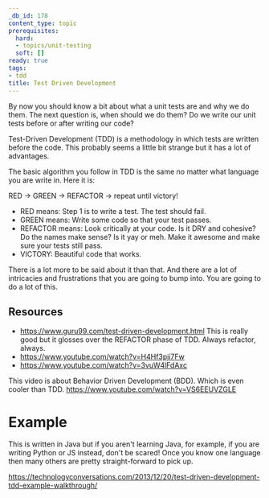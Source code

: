 ```yaml
---
_db_id: 178
content_type: topic
prerequisites:
  hard:
  - topics/unit-testing
  soft: []
ready: true
tags:
- tdd
title: Test Driven Development
---
```


By now you should know a bit about what a unit tests are and why we do them. The next question is, when should we do them? Do we write our unit tests before or after writing our code?

Test-Driven Development (TDD) is a methodology in which tests are written before the code. This probably seems a little bit strange but it has a lot of advantages.

The basic algorithm you follow in TDD is the same no matter what language you are write in. Here it is:

RED -> GREEN -> REFACTOR -> repeat until victory!

- RED means: Step 1 is to write a test. The test should fail.
- GREEN means: Write some code so that your test passes.
- REFACTOR means: Look critically at your code. Is it DRY and cohesive? Do the names make sense? Is it yay or meh. Make it awesome and make sure your tests still pass.
- VICTORY: Beautiful code that works.

There is a lot more to be said about it than that. And there are a lot of intricacies and frustrations that you are going to bump into. You are going to do a lot of this.

## Resources

- https://www.guru99.com/test-driven-development.html This is really good but it glosses over the REFACTOR phase of TDD. Always refactor, always.
- https://www.youtube.com/watch?v=H4Hf3pji7Fw
- https://www.youtube.com/watch?v=3vuW4lFdAxc

This video is about Behavior Driven Development (BDD). Which is even cooler than TDD. https://www.youtube.com/watch?v=VS6EEUVZGLE

# Example

This is written in Java but if you aren't learning Java, for example, if you are writing Python or JS instead, don't be scared! Once you know one language then many others are pretty straight-forward to pick up.

https://technologyconversations.com/2013/12/20/test-driven-development-tdd-example-walkthrough/
